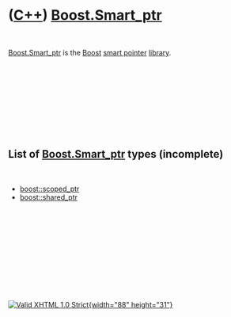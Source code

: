



 

 

 

 

 

([C++](Cpp.htm)) [Boost.Smart\_ptr](CppSmart_ptr.htm)
=====================================================

 

[Boost.Smart\_ptr](CppSmart_ptr.htm) is the [Boost](CppBoost.htm) [smart
pointer](CppSmartPointer.htm) [library](CppLibrary.htm).

 

 

 

 

 

List of [Boost.Smart\_ptr](CppSmart_ptr.htm) types (incomplete)
---------------------------------------------------------------

 

-   [boost::scoped\_ptr](CppScoped_ptr.htm)
-   [boost::shared\_ptr](CppShared_ptr.htm)

 

 

 

 

 





 

[![Valid XHTML 1.0 Strict](valid-xhtml10.png){width="88"
height="31"}](http://validator.w3.org/check?uri=referer)
